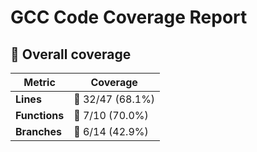 # GCC Code Coverage Report

## 📂 Overall coverage

| Metric        | Coverage |
|---------------|----------|
| **Lines**     | 🔴 32/47 (68.1%) |
| **Functions** | 🔴 7/10 (70.0%) |
| **Branches**  | 🔴 6/14 (42.9%) |
